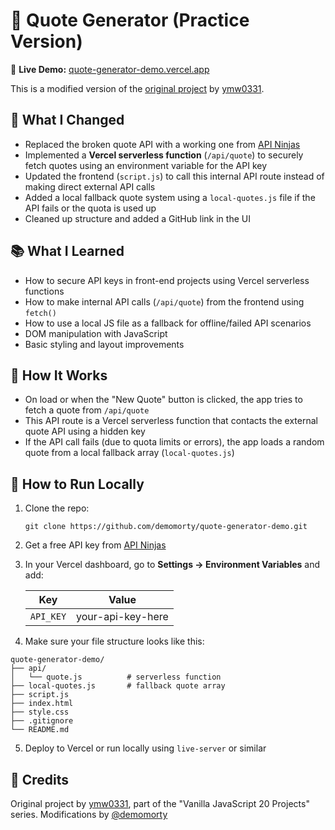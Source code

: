 
# 🧠 Quote Generator (Practice Version)

🔗 **Live Demo:** [quote-generator-demo.vercel.app](https://quote-generator-demo.vercel.app)

This is a modified version of the [original project](https://github.com/ymw0331/vanilla-javascript-20-projects/tree/master/001-quote-generator) by [ymw0331](https://github.com/ymw0331).

## 🔧 What I Changed

- Replaced the broken quote API with a working one from [API Ninjas](https://api-ninjas.com/api/quotes)
- Implemented a **Vercel serverless function** (`/api/quote`) to securely fetch quotes using an environment variable for the API key
- Updated the frontend (`script.js`) to call this internal API route instead of making direct external API calls
- Added a local fallback quote system using a `local-quotes.js` file if the API fails or the quota is used up
- Cleaned up structure and added a GitHub link in the UI

## 📚 What I Learned

- How to secure API keys in front-end projects using Vercel serverless functions
- How to make internal API calls (`/api/quote`) from the frontend using `fetch()`
- How to use a local JS file as a fallback for offline/failed API scenarios
- DOM manipulation with JavaScript
- Basic styling and layout improvements

## 🚀 How It Works

- On load or when the "New Quote" button is clicked, the app tries to fetch a quote from `/api/quote`
- This API route is a Vercel serverless function that contacts the external quote API using a hidden key
- If the API call fails (due to quota limits or errors), the app loads a random quote from a local fallback array (`local-quotes.js`)

## 🔐 How to Run Locally

1. Clone the repo:
   ```
   git clone https://github.com/demomorty/quote-generator-demo.git
   ```

2. Get a free API key from [API Ninjas](https://api-ninjas.com/api/quotes)

3. In your Vercel dashboard, go to **Settings → Environment Variables** and add:

   | Key      | Value            |
   |----------|------------------|
   | `API_KEY` | your-api-key-here |

4. Make sure your file structure looks like this:

```
quote-generator-demo/
├── api/
│   └── quote.js          # serverless function
├── local-quotes.js       # fallback quote array
├── script.js
├── index.html
├── style.css
├── .gitignore
└── README.md
```

5. Deploy to Vercel or run locally using `live-server` or similar

## 📝 Credits

Original project by [ymw0331](https://github.com/ymw0331), part of the "Vanilla JavaScript 20 Projects" series.
Modifications by [@demomorty](https://github.com/demomorty)